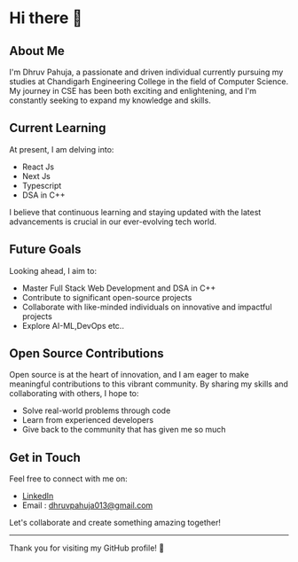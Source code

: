 # Hi there 👋

## About Me

I'm Dhruv Pahuja, a passionate and driven individual currently pursuing my studies at Chandigarh Engineering College in the field of Computer Science. My journey in CSE has been both exciting and enlightening, and I'm constantly seeking to expand my knowledge and skills.

## Current Learning

At present, I am delving into:

- React Js
- Next Js
- Typescript
- DSA in C++

I believe that continuous learning and staying updated with the latest advancements is crucial in our ever-evolving tech world.

## Future Goals

Looking ahead, I aim to:

- Master Full Stack Web Development and DSA in C++
- Contribute to significant open-source projects
- Collaborate with like-minded individuals on innovative and impactful projects
- Explore AI-ML,DevOps etc..

## Open Source Contributions

Open source is at the heart of innovation, and I am eager to make meaningful contributions to this vibrant community. By sharing my skills and collaborating with others, I hope to:

- Solve real-world problems through code
- Learn from experienced developers
- Give back to the community that has given me so much

## Get in Touch

Feel free to connect with me on:

- [LinkedIn](https://www.linkedin.com/in/dhruv-pahuja-658934272/)
- Email : dhruvpahuja013@gmail.com

Let's collaborate and create something amazing together!

---

Thank you for visiting my GitHub profile! 🚀
